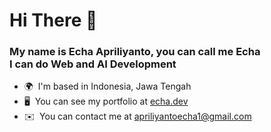 Hi There 👋 
========================================================================================================================================

### My name is Echa Apriliyanto, you can call me **Echa** <br> I can do **Web and AI Development**

* 🌍  I'm based in Indonesia, Jawa Tengah
* 🖥️  You can see my portfolio at [echa.dev](http://echa.dev)
* ✉️  You can contact me at [apriliyantoecha1@gmail.com](mailto:apriliyantoecha1@gmail.com)
